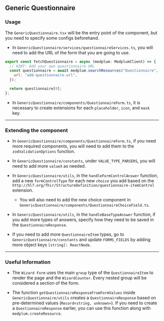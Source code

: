 ## Generic Questionnaire

### Usage

The `GenericQuestionnaire.tsx` will be the entry point of the component, but you need to specify some configs beforehand.

- In `GenericQuestionnaire/services/questionnaireServices.ts`, you will need to add the URL of the form that you are going to use.
```javascript
export const fetchQuestionnaire = async (medplum: MedplumClient) => {
  // HINT: Add your own questionnaire URL
  const questionnaire = await medplum.searchResources("Questionnaire", {
    url: "add-questionnaire-url", 
  });

  return questionnaire[0];
};
```
- In `GenericQuestionnaire/components/QuestionnaireForm.ts`, it is necessary to create extensions for each `placeholder`, `icon`, and `mask` key.

------------

### Extending the component

- In `GenericQuestionnaire/components/QuestionnaireForm.ts`, if you need more required components, you will need to add them to the `zodValidationOptions` function.

- In `GenericQuestionnaire/constants`, under `VALUE_TYPE_PARSERS`, you will need to add more `valueX` as needed.

- In `GenericQuestionnaire/utils`, in the `handleFormControlAnswer` function, add a new `formControlType` for each new `choice` you add based on the `http://hl7.org/fhir/StructureDefinition/questionnaire-itemControl` extension.
  - You will also need to add the new choice component in `GenericQuestionnaire/components/QuestionnaireChoiceField.ts`.

- In `GenericQuestionnaire/utils`, in the `handleBaseTypeAnswer` function, if you add more types of answers, specify how they need to be saved in the `QuestionnaireResponse`.

- If you need to add more `QuestionnaireItem` types, go to `GenericQuestionnaire/constants` and update `FORMS_FIELDS` by adding more object keys `[string]: ReactNode`.

------------

### Useful Information
- The `Wizard Form` uses the main `group` type of the `QuestionnaireItem` to render the page and the `WizardCounter`. Every nested group will be considered a section of the form.

- The function `getQuestionnaireResponseFromFormValues` inside `GenericQuestionnaire/utils` creates a `QuestionnaireResponse` based on pre-determined values (`Record<string, unknown>`). If you need to create a `QuestionnaireResponse` earlier, you can use this function along with `medplum.createResource`.